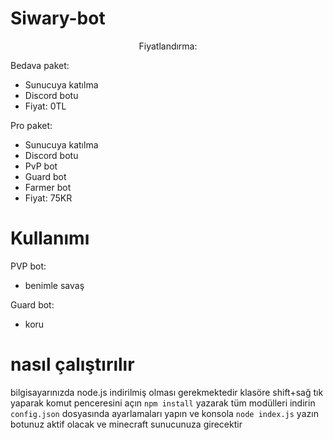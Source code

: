 # Siwary-bot

<center>Fiyatlandırma:</center>

Bedava paket:
- Sunucuya katılma
- Discord botu
- Fiyat: 0TL


Pro paket:
- Sunucuya katılma
- Discord botu
- PvP bot
- Guard bot
- Farmer bot
- Fiyat: 75KR

# Kullanımı

PVP bot:
- benimle savaş

Guard bot:
- koru

# nasıl çalıştırılır

bilgisayarınızda node.js indirilmiş olması gerekmektedir
klasöre shift+sağ tık yaparak komut penceresini açın
```npm install``` yazarak tüm modülleri indirin ```config.json``` dosyasında ayarlamaları yapın
ve konsola ```node index.js``` yazın botunuz aktif olacak ve minecraft sunucunuza girecektir
